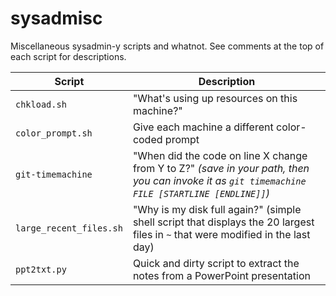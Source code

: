 sysadmisc
=========

Miscellaneous sysadmin-y scripts and whatnot. See comments at the top of each script for descriptions.


Script | Description
-------|------------
`chkload.sh` | "What's using up resources on this machine?" 
`color_prompt.sh` | Give each machine a different color-coded prompt 
`git-timemachine` | "When did the code on line X change from Y to Z?" *(save in your path, then you can invoke it as `git timemachine FILE [STARTLINE [ENDLINE]]`)* 
`large_recent_files.sh` | "Why is my disk full again?" (simple shell script that displays the 20 largest files in `~` that were modified in the last day)
`ppt2txt.py` | Quick and dirty script to extract the notes from a PowerPoint presentation 
